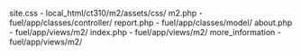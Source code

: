 site.css - local_html/ct310/m2/assets/css/
m2.php - fuel/app/classes/controller/
report.php - fuel/app/classes/model/
about.php - fuel/app/views/m2/
index.php - fuel/app/views/m2/
more_information - fuel/app/views/m2/
